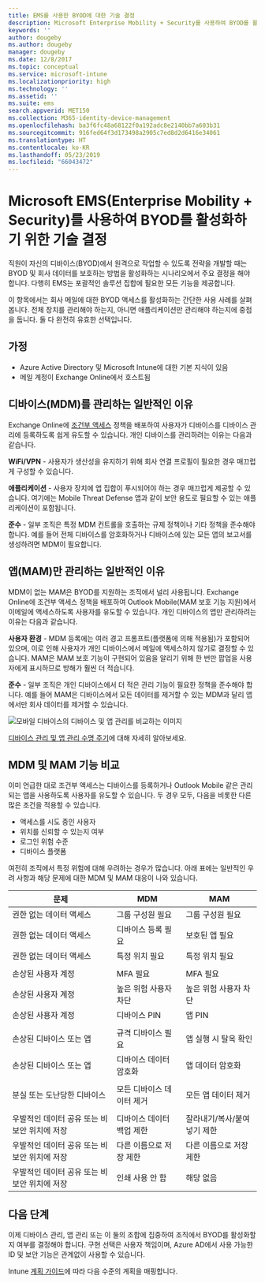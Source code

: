 ```yaml
---
title: EMS를 사용한 BYOD에 대한 기술 결정
description: Microsoft Enterprise Mobility + Security를 사용하여 BYOD를 활성화하고 회사 데이터를 보호하기 위한 주요 기술 결정입니다.
keywords: ''
author: dougeby
ms.author: dougeby
manager: dougeby
ms.date: 12/8/2017
ms.topic: conceptual
ms.service: microsoft-intune
ms.localizationpriority: high
ms.technology: ''
ms.assetid: ''
ms.suite: ems
search.appverid: MET150
ms.collection: M365-identity-device-management
ms.openlocfilehash: ba3f6fc48a68122f0a192adc8e2140bb7a603b31
ms.sourcegitcommit: 916fed64f3d173498a2905c7ed8d2d6416e34061
ms.translationtype: HT
ms.contentlocale: ko-KR
ms.lasthandoff: 05/23/2019
ms.locfileid: "66043472"
---
```

# <a name="technology-decisions-for-enabling-byod-with-microsoft-enterprise-mobility--security-ems"></a>Microsoft EMS(Enterprise Mobility + Security)를 사용하여 BYOD를 활성화하기 위한 기술 결정

직원이 자신의 디바이스(BYOD)에서 원격으로 작업할 수 있도록 전략을 개발할 때는 BYOD 및 회사 데이터를 보호하는 방법을 활성화하는 시나리오에서 주요 결정을 해야 합니다. 다행히 EMS는 포괄적인 솔루션 집합에 필요한 모든 기능을 제공합니다.  

이 항목에서는 회사 메일에 대한 BYOD 액세스를 활성화하는 간단한 사용 사례를 살펴봅니다. 전체 장치를 관리해야 하는지, 아니면 애플리케이션만 관리해야 하는지에 중점을 둡니다. 둘 다 완전히 유효한 선택입니다.

## <a name="assumptions"></a>가정
* Azure Active Directory 및 Microsoft Intune에 대한 기본 지식이 있음
* 메일 계정이 Exchange Online에서 호스트됨

## <a name="common-reasons-to-manage-the-device-mdm"></a>디바이스(MDM)를 관리하는 일반적인 이유
Exchange Online에 [조건부 액세스](https://docs.microsoft.com/azure/active-directory/active-directory-conditional-access-azure-portal) 정책을 배포하여 사용자가 디바이스를 디바이스 관리에 등록하도록 쉽게 유도할 수 있습니다. 개인 디바이스를 관리하려는 이유는 다음과 같습니다.

**WiFi/VPN** - 사용자가 생산성을 유지하기 위해 회사 연결 프로필이 필요한 경우 매끄럽게 구성할 수 있습니다.

**애플리케이션** - 사용자 장치에 앱 집합이 푸시되어야 하는 경우 매끄럽게 제공할 수 있습니다. 여기에는 Mobile Threat Defense 앱과 같이 보안 용도로 필요할 수 있는 애플리케이션이 포함됩니다.

**준수** - 일부 조직은 특정 MDM 컨트롤을 호출하는 규제 정책이나 기타 정책을 준수해야 합니다. 예를 들어 전체 디바이스를 암호화하거나 디바이스에 있는 모든 앱의 보고서를 생성하려면 MDM이 필요합니다.

## <a name="common-reasons-to-only-manage-the-apps-mam"></a>앱(MAM)만 관리하는 일반적인 이유
MDM이 없는 MAM은 BYOD를 지원하는 조직에서 널리 사용됩니다. Exchange Online에 조건부 액세스 정책을 배포하여 Outlook Mobile(MAM 보호 기능 지원)에서 이메일에 액세스하도록 사용자를 유도할 수 있습니다. 개인 디바이스의 앱만 관리하려는 이유는 다음과 같습니다.

**사용자 환경** - MDM 등록에는 여러 경고 프롬프트(플랫폼에 의해 적용됨)가 포함되어 있으며, 이로 인해 사용자가 개인 디바이스에서 메일에 액세스하지 않기로 결정할 수 있습니다. MAM은 MAM 보호 기능이 구현되어 있음을 알리기 위해 한 번만 팝업을 사용자에게 표시하므로 방해가 훨씬 더 적습니다.

**준수** - 일부 조직은 개인 디바이스에서 더 적은 관리 기능이 필요한 정책을 준수해야 합니다. 예를 들어 MAM은 디바이스에서 모든 데이터를 제거할 수 있는 MDM과 달리 앱에서만 회사 데이터를 제거할 수 있습니다.

![모바일 디바이스의 디바이스 및 앱 관리를 비교하는 이미지](./media/byod-app-device-mgmt.png)

[디바이스 관리 및 앱 관리 수명 주기](introduction-device-app-lifecycles.md)에 대해 자세히 알아보세요.

## <a name="mdm-vs-mam-capability-comparison"></a>MDM 및 MAM 기능 비교
이미 언급한 대로 조건부 액세스는 디바이스를 등록하거나 Outlook Mobile 같은 관리되는 앱을 사용하도록 사용자를 유도할 수 있습니다. 두 경우 모두, 다음을 비롯한 다른 많은 조건을 적용할 수 있습니다.

* 액세스를 시도 중인 사용자
* 위치를 신뢰할 수 있는지 여부
*   로그인 위험 수준
* 디바이스 플랫폼

여전히 조직에서 특정 위험에 대해 우려하는 경우가 많습니다.  아래 표에는 일반적인 우려 사항과 해당 문제에 대한 MDM 및 MAM 대응이 나와 있습니다.

| 문제   |   MDM  |   MAM  |
|------------|--------|--------|
|권한 없는 데이터 액세스 | 그룹 구성원 필요 | 그룹 구성원 필요 |
|권한 없는 데이터 액세스 | 디바이스 등록 필요 | 보호된 앱 필요 |
|권한 없는 데이터 액세스 | 특정 위치 필요 | 특정 위치 필요 |
| | | |
|손상된 사용자 계정| MFA 필요 | MFA 필요|
|손상된 사용자 계정 | 높은 위험 사용자 차단 | 높은 위험 사용자 차단 |
|손상된 사용자 계정 | 디바이스 PIN | 앱 PIN |
| | | |
| 손상된 디바이스 또는 앱 | 규격 디바이스 필요 | 앱 실행 시 탈옥 확인 |
| 손상된 디바이스 또는 앱 | 디바이스 데이터 암호화 | 앱 데이터 암호화 |
| | | |
|분실 또는 도난당한 디바이스 | 모든 디바이스 데이터 제거 | 모든 앱 데이터 제거|
| | | |
| 우발적인 데이터 공유 또는 비보안 위치에 저장 | 디바이스 데이터 백업 제한 | 잘라내기/복사/붙여넣기 제한|
| 우발적인 데이터 공유 또는 비보안 위치에 저장 | 다른 이름으로 저장 제한 | 다른 이름으로 저장 제한 |
|우발적인 데이터 공유 또는 비보안 위치에 저장 | 인쇄 사용 안 함 | 해당 없음|

## <a name="next-steps"></a>다음 단계
이제 디바이스 관리, 앱 관리 또는 이 둘의 조합에 집중하여 조직에서 BYOD를 활성화할지 여부를 결정해야 합니다. 구현 선택은 사용자 책임이며, Azure AD에서 사용 가능한 ID 및 보안 기능은 관계없이 사용할 수 있습니다.  

Intune [계획 가이드](planning-guide.md)에 따라 다음 수준의 계획을 매핑합니다.
